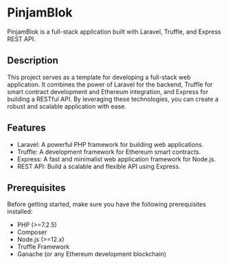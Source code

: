 # PinjamBlok

PinjamBlok is a full-stack application built with Laravel, Truffle, and Express REST API.

## Description

This project serves as a template for developing a full-stack web application. It combines the power of Laravel for the backend, Truffle for smart contract development and Ethereum integration, and Express for building a RESTful API. By leveraging these technologies, you can create a robust and scalable application with ease.

## Features

- Laravel: A powerful PHP framework for building web applications.
- Truffle: A development framework for Ethereum smart contracts.
- Express: A fast and minimalist web application framework for Node.js.
- REST API: Build a scalable and flexible API using Express.

## Prerequisites

Before getting started, make sure you have the following prerequisites installed:

- PHP (&gt;=7.2.5)
- Composer
- Node.js (&gt;=12.x)
- Truffle Framework
- Ganache (or any Ethereum development blockchain)

